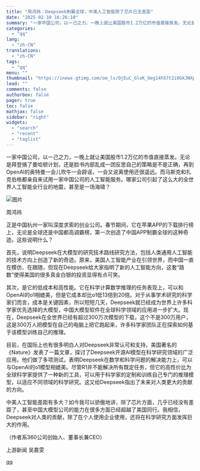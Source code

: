 ```yaml
---
title: "周鸿祎：Deepseek制霸全球，中美人工智能除了芯片已无差距"
date: "2025-02-10 16:26:10"
summary: "一家中国公司，以一己之力，一晚上就让美国股市1.2万亿的市值直接蒸发。无论是拜登搞了曼哈顿计划，还是..."
categories:
  - "qq"
lang:
  - "zh-CN"
translations:
  - "zh-CN"
tags:
  - "qq"
menu: ""
thumbnail: "https://inews.gtimg.com/om_ls/OjEuC_GloK_Oeg14h57t2i0GkJWXpRAvmgiZpsKExwyCAAA_640360/0"
lead: ""
comments: false
authorbox: false
pager: true
toc: false
mathjax: false
sidebar: "right"
widgets:
  - "search"
  - "recent"
  - "taglist"
---
```


一家中国公司，以一己之力，一晚上就让美国股市1.2万亿的市值直接蒸发。无论是拜登搞了曼哈顿计划，还是脸书内部乱成一团反思自己的策略是不是正确，再到OpenAI的奥特曼一会儿吹牛一会辟谣，一会又说离使用还很遥远。而马斯克和扎克伯格都亲自来试用一家中国公司的人工智能服务。哪家公司引起了这么大的全世界人工智能全行业的地震，甚至是一场海啸？

![图片](https://inews.gtimg.com/om_bt/OY2jt_F21CGpWHHtB7W214w_y1QvWQBldxejof_Ns5ZGEAA/641)

周鸿祎

正是中国杭州一家叫深度求索的创业公司。春节期间，它在苹果APP的下载排行榜上，无论是全球还是中国都高调霸榜，第一次创造了中国APP制霸全球的这种奇迹。这些说明什么？

首先，说明Deepseek在大模型的研究技术路线研究方法，包括人类通用人工智能的技术方向上创造了新的奇迹。原来，美国人工智能产业在引领世界，而中国一直在模仿、在跟随，但现在Deepseek给大家指明了新的人工智能方向，这套“路数”使得美国的很多真金白银的投资显得有点可笑。

其次，是它的低成本和高性能。它在科学计算数学推理的任务表现上，可以和OpenAI的o1相媲美，但是它成本却比o1低13倍到20倍。对于从事学术研究的科学家们而言，成本是关键因素，所以短短几天，Deepseek就已经成为世界上许多科学家优先选择的大模型，中国大模型软件在全球科学领域的应用进一步扩大。现在，Deepseek在全世界已经有超过300万次模型的下载，这个不是300万用户，这是300万人把模型在自己的电脑上把它跑起来，许多科学家团队正在探索如何基于该模型训练自己的推理。

目前，在国际上也有很多明白人对Deepseek非常认可和支持。美国著名的《Nature》发表了一篇文章，探讨了Deepseek开源AI模型在科学研究领域的广泛应用。他们做了多项测试，表明Deepseek在数学和科学问题的解决能力上，可以与OpenAI的o1模型相媲美。尽管R1并不能解决所有既定任务，但它的高性价比为全球科学家提供了一种新的工具，可以用于科学家的定制和训练自己专门的推理模型，以适应不同领域的科学研究。这又给Deepseek指出了未来对人类更大的贡献的方向。

中美人工智能差距有多大？如今我可以骄傲地讲，除了芯片方面，几乎已经没有差距了，甚至中国大模型公司的能力在很多方面已经超越了美国同行。我相信，Deepseek对人类的贡献，除了在个人使用企业使用，还将在科学研究方面发挥巨大的作用。

（作者系360公司创始人、董事长兼CEO）

上游新闻 吴嘉雯

[qq](https://new.qq.com/rain/a/20250210A05M2B00)
